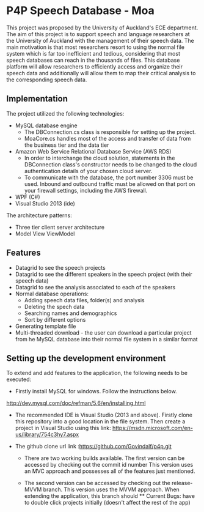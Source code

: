 # P4P Speech Database - Moa

This project was proposed by the University of Auckland's ECE department. The aim of this project is to support 
speech and language researchers at the University of Auckland with the management of their speech data. The main motivation
is that most researchers resort to using the normal file system which is far too inefficient and tedious, considering that
most speech databases can reach in the thousands of files. This database platform will allow researchers to efficiently
access and organize their speech data and additionally will allow them to map their critical analysis to the corresponding speech data.

## Implementation
The project utilized the following technologies:
- MySQL database engine
    * The DBConnection.cs class is responsible for setting up the project.
    * MoaCore.cs handles most of the access and transfer of data from the business tier and the data tier
- Amazon Web Service Relational Database Service (AWS RDS)
    * In order to interchange the cloud solution, statements in the DBConnection class's constructor needs to be changed to 
    the cloud authentication details of your chosen cloud server.
    * To communicate with the database, the port number 3306 must be used. Inbound and outbound traffic must be allowed on that port
    on your firewall settings, including the AWS firewall.
- WPF (C#)
- Visual Studio 2013 (ide)

The architecture patterns:
- Three tier client server architecture
- Model View ViewModel 

## Features
- Datagrid to see the speech projects
- Datagrid to see the different speakers in the speech project (with their speech data)
- Datagrid to see the analysis associated to each of the speakers
- Normal database operations:
    * Adding speech data files, folder(s) and analysis
    * Deleting the spech data
    * Searching names and demographics
    * Sort by different options
- Generating template file
- Multi-threaded download - the user can download a particular project from he MySQL database into their normal file system in a similar format

## Setting up the development environment

To extend and add features to the application, the following needs to be executed:

- Firstly install MySQL for windows. Follow the instructions below.

http://dev.mysql.com/doc/refman/5.6/en/installing.html

- The recommended IDE is Visual Studio (2013 and above). Firstly clone this repository into a good location in the file system.
Then create a project in Visual Studio using this link: https://msdn.microsoft.com/en-us/library/754c3hy7.aspx

- The github clone url link :https://github.com/Govindalf/p4p.git
    * There are two working builds available. The first version can be accessed by checking out the commit id number
    This version uses an MVC approach and possesses all of the features just mentioned.
    
    * The second version can be accessed by checking out the release-MVVM branch.
    This version uses the MVVM approach. When extending the application, this branch should
      ** Current Bugs: have to double click projects initially (doesn't affect the rest of the app)
    





